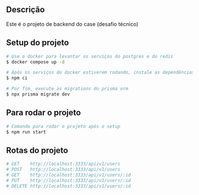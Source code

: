 ## Descrição

Este é o projeto de backend do case (desafio técnico)

## Setup do projeto

```bash
# Use o docker para levantar os serviços do postgres e do redis
$ docker compose up -d

# Após os serviços do docker estiverem rodando, instale as dependências do projeto
$ npm ci

# Por fim, execute as migrations do prisma orm
$ npx prisma migrate dev
```

## Para rodar o projeto

```bash
# Comando para rodar o projeto após o setup
$ npm run start
```

## Rotas do projeto
```bash
# GET    http://localhost:3333/api/v1/users
# POST   http://localhost:3333/api/v1/users
# GET    http://localhost:3333/api/v1/users/:id
# PUT    http://localhost:3333/api/v1/users/:id
# DELETE http://localhost:3333/api/v1/users/:id
```